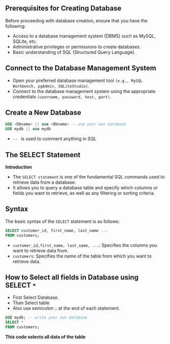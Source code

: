 ## Prerequisites for Creating Database

Before proceeding with database creation, ensure that you have the following:

- Access to a database management system (DBMS) such as MySQL, SQLite, etc.
- Administrative privileges or permissions to create databases.
- Basic understanding of SQL (Structured Query Language).

## Connect to the Database Management System
- Open your preferred database management tool `(e.g., MySQL Workbench, pgAdmin, SQLiteStudio)`.
- Connect to the database management system using the appropriate credentials `(username, password, host, port)`.

## Create a New Database
 ```sql
 USE <Dbname> || use <Dbname> -- use your own database
 USE mydb || use mydb
 ```
- `-- ` is used to comment anything in SQL
## The SELECT Statement
**Introduction**
- The `SELECT statement` is one of the fundamental SQL commands used to retrieve data from a database. 
- It allows you to query a database table and specify which columns or fields you want to retrieve, as well as any filtering or sorting 
  criteria.
  
## Syntax
The basic syntax of the `SELECT` statement is as follows:

```sql
SELECT customer_id, first_name, last_name ...
FROM customers;
``` 
- `customer_id,first_name, last_name, ...`: Specifies the columns you want to retrieve data from.
- `customers`: Specifies the name of the table from which you want to retrieve data.

## How to Select all fields in Database using SELECT `*`

 - First Select Database.
 - Than Select table
 - Also use semicolon `;` at the end of each statement.

 ```sql
 USE mydb; -- write your own database
 SELECT * 
 FROM customers;
 ```
 **This code selects all data of the table**



